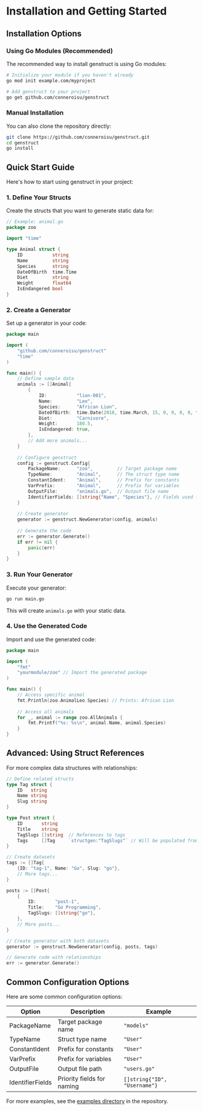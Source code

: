 # Installation and Getting Started

## Installation Options

### Using Go Modules (Recommended)

The recommended way to install genstruct is using Go modules:

```bash
# Initialize your module if you haven't already
go mod init example.com/myproject

# Add genstruct to your project
go get github.com/conneroisu/genstruct
```

### Manual Installation

You can also clone the repository directly:

```bash
git clone https://github.com/conneroisu/genstruct.git
cd genstruct
go install
```

## Quick Start Guide

Here's how to start using genstruct in your project:

### 1. Define Your Structs

Create the structs that you want to generate static data for:

```go
// Example: animal.go
package zoo

import "time"

type Animal struct {
    ID           string
    Name         string
    Species      string
    DateOfBirth  time.Time
    Diet         string
    Weight       float64
    IsEndangered bool
}
```

### 2. Create a Generator

Set up a generator in your code:

```go
package main

import (
    "github.com/conneroisu/genstruct"
    "time"
)

func main() {
    // Define sample data
    animals := []Animal{
        {
            ID:           "lion-001",
            Name:         "Leo",
            Species:      "African Lion",
            DateOfBirth:  time.Date(2018, time.March, 15, 0, 0, 0, 0, time.UTC),
            Diet:         "Carnivore",
            Weight:       180.5,
            IsEndangered: true,
        },
        // Add more animals...
    }
    
    // Configure genstruct
    config := genstruct.Config{
        PackageName:      "zoo",         // Target package name
        TypeName:         "Animal",      // The struct type name
        ConstantIdent:    "Animal",      // Prefix for constants
        VarPrefix:        "Animal",      // Prefix for variables
        OutputFile:       "animals.go",  // Output file name
        IdentifierFields: []string{"Name", "Species"}, // Fields used for naming
    }
    
    // Create generator
    generator := genstruct.NewGenerator(config, animals)
    
    // Generate the code
    err := generator.Generate()
    if err != nil {
        panic(err)
    }
}
```

### 3. Run Your Generator

Execute your generator:

```bash
go run main.go
```

This will create `animals.go` with your static data.

### 4. Use the Generated Code

Import and use the generated code:

```go
package main

import (
    "fmt"
    "yourmodule/zoo" // Import the generated package
)

func main() {
    // Access specific animal
    fmt.Println(zoo.AnimalLeo.Species) // Prints: African Lion
    
    // Access all animals
    for _, animal := range zoo.AllAnimals {
        fmt.Printf("%s: %s\n", animal.Name, animal.Species)
    }
}
```

## Advanced: Using Struct References

For more complex data structures with relationships:

```go
// Define related structs
type Tag struct {
    ID   string
    Name string
    Slug string
}

type Post struct {
    ID       string
    Title    string
    TagSlugs []string  // References to tags
    Tags     []Tag     `structgen:"TagSlugs"` // Will be populated from TagSlugs
}

// Create datasets
tags := []Tag{
    {ID: "tag-1", Name: "Go", Slug: "go"},
    // More tags...
}

posts := []Post{
    {
        ID:       "post-1",
        Title:    "Go Programming",
        TagSlugs: []string{"go"},
    },
    // More posts...
}

// Create generator with both datasets
generator := genstruct.NewGenerator(config, posts, tags)

// Generate code with relationships
err := generator.Generate()
```

## Common Configuration Options

Here are some common configuration options:

| Option | Description | Example |
|--------|-------------|---------|
| PackageName | Target package name | `"models"` |
| TypeName | Struct type name | `"User"` |
| ConstantIdent | Prefix for constants | `"User"` |
| VarPrefix | Prefix for variables | `"User"` |
| OutputFile | Output file path | `"users.go"` |
| IdentifierFields | Priority fields for naming | `[]string{"ID", "Username"}` |

For more examples, see the [examples directory](https://github.com/conneroisu/genstruct/tree/main/examples) in the repository.
